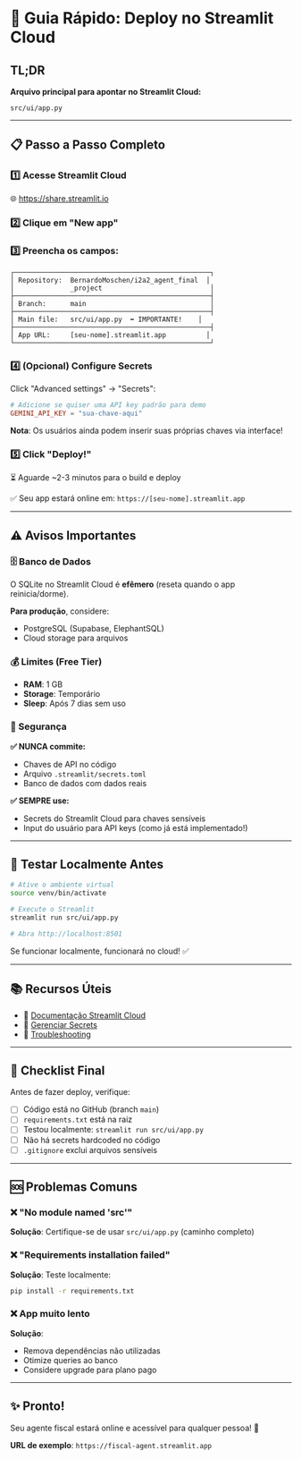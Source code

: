 # 🚀 Guia Rápido: Deploy no Streamlit Cloud

## TL;DR

**Arquivo principal para apontar no Streamlit Cloud:**

```
src/ui/app.py
```

---

## 📋 Passo a Passo Completo

### 1️⃣ Acesse Streamlit Cloud

🌐 https://share.streamlit.io

### 2️⃣ Clique em "New app"

### 3️⃣ Preencha os campos:

```
┌─────────────────────────────────────────────────┐
│ Repository:  BernardoMoschen/i2a2_agent_final  │
│              _project                           │
├─────────────────────────────────────────────────┤
│ Branch:      main                               │
├─────────────────────────────────────────────────┤
│ Main file:   src/ui/app.py  ⬅️ IMPORTANTE!    │
├─────────────────────────────────────────────────┤
│ App URL:     [seu-nome].streamlit.app          │
└─────────────────────────────────────────────────┘
```

### 4️⃣ (Opcional) Configure Secrets

Click "Advanced settings" → "Secrets":

```toml
# Adicione se quiser uma API key padrão para demo
GEMINI_API_KEY = "sua-chave-aqui"
```

**Nota**: Os usuários ainda podem inserir suas próprias chaves via interface!

### 5️⃣ Click "Deploy!"

⏳ Aguarde ~2-3 minutos para o build e deploy

✅ Seu app estará online em: `https://[seu-nome].streamlit.app`

---

## ⚠️ Avisos Importantes

### 🗄️ Banco de Dados

O SQLite no Streamlit Cloud é **efêmero** (reseta quando o app reinicia/dorme).

**Para produção**, considere:
- PostgreSQL (Supabase, ElephantSQL)
- Cloud storage para arquivos

### 💰 Limites (Free Tier)

- **RAM**: 1 GB
- **Storage**: Temporário
- **Sleep**: Após 7 dias sem uso

### 🔐 Segurança

**✅ NUNCA commite:**
- Chaves de API no código
- Arquivo `.streamlit/secrets.toml`
- Banco de dados com dados reais

**✅ SEMPRE use:**
- Secrets do Streamlit Cloud para chaves sensíveis
- Input do usuário para API keys (como já está implementado!)

---

## 🧪 Testar Localmente Antes

```bash
# Ative o ambiente virtual
source venv/bin/activate

# Execute o Streamlit
streamlit run src/ui/app.py

# Abra http://localhost:8501
```

Se funcionar localmente, funcionará no cloud! ✅

---

## 📚 Recursos Úteis

- 📖 [Documentação Streamlit Cloud](https://docs.streamlit.io/streamlit-community-cloud)
- 🔑 [Gerenciar Secrets](https://docs.streamlit.io/streamlit-community-cloud/deploy-your-app/secrets-management)
- 🐛 [Troubleshooting](https://docs.streamlit.io/streamlit-community-cloud/deploy-your-app/app-health)

---

## 🎯 Checklist Final

Antes de fazer deploy, verifique:

- [ ] Código está no GitHub (branch `main`)
- [ ] `requirements.txt` está na raiz
- [ ] Testou localmente: `streamlit run src/ui/app.py`
- [ ] Não há secrets hardcoded no código
- [ ] `.gitignore` exclui arquivos sensíveis

---

## 🆘 Problemas Comuns

### ❌ "No module named 'src'"

**Solução**: Certifique-se de usar `src/ui/app.py` (caminho completo)

### ❌ "Requirements installation failed"

**Solução**: Teste localmente:
```bash
pip install -r requirements.txt
```

### ❌ App muito lento

**Solução**: 
- Remova dependências não utilizadas
- Otimize queries ao banco
- Considere upgrade para plano pago

---

## ✨ Pronto!

Seu agente fiscal estará online e acessível para qualquer pessoa! 🎉

**URL de exemplo**: `https://fiscal-agent.streamlit.app`
